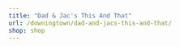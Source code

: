 ```yaml
---
title: "Dad & Jac's This And That"
url: /downingtown/dad-and-jacs-this-and-that/
shop: shop
---
```

